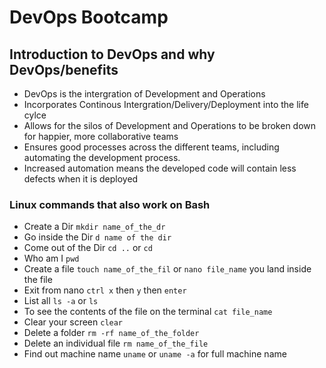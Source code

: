 # DevOps Bootcamp

## Introduction to DevOps and why DevOps/benefits

- DevOps is the intergration of Development and Operations
- Incorporates Continous Intergration/Delivery/Deployment into the life cylce
- Allows for the silos of Development and Operations to be broken down for happier, more collaborative teams
- Ensures good processes across the different teams, including automating the development process.
- Increased automation means the developed code will contain less defects when it is deployed

### Linux commands that also work on Bash
- Create a Dir `mkdir name_of_the_dr`
- Go inside the Dir `d name of the dir`
- Come out of the Dir `cd ..` or `cd`
- Who am I `pwd`
- Create a file `touch name_of_the_fil` or `nano file_name` you land inside the file
- Exit from nano `ctrl x` then `y` then `enter`
- List all `ls -a` or `ls`
- To see the contents of the file on the terminal `cat file_name`
- Clear your screen `clear`
- Delete a folder `rm -rf name_of_the_folder`
- Delete an individual file `rm name_of_the_file`
- Find out machine name `uname` or `uname -a` for full machine name
